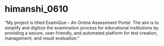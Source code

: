 # himanshi_0610
"My project is titled ExamiQue – An Online Assessment Portal. The aim is to simplify and digitize the examination process for educational institutions by providing a secure, user-friendly, and automated platform for test creation, management, and result evaluation."
